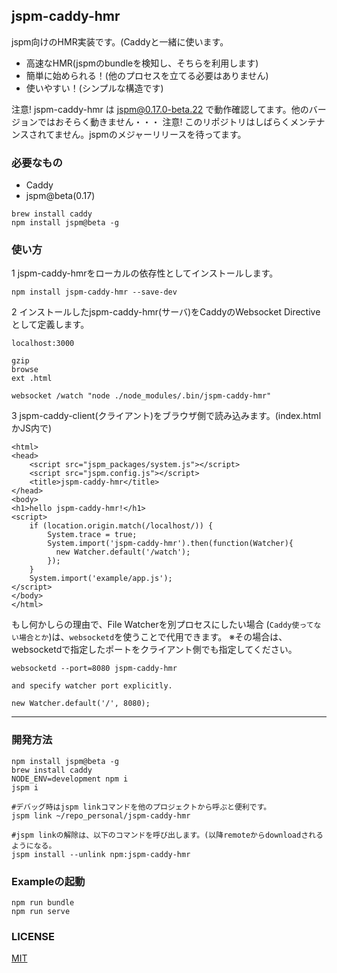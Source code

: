 ## jspm-caddy-hmr
jspm向けのHMR実装です。(Caddyと一緒に使います。
- 高速なHMR(jspmのbundleを検知し、そちらを利用します)
- 簡単に始められる！(他のプロセスを立てる必要はありません)
- 使いやすい！(シンプルな構造です)

注意! jspm-caddy-hmr は jspm@0.17.0-beta.22 で動作確認してます。他のバージョンではおそらく動きません・・・
注意! このリポジトリはしばらくメンテナンスされてません。jspmのメジャーリリースを待ってます。

### 必要なもの
- Caddy
- jspm@beta(0.17)

```
brew install caddy
npm install jspm@beta -g
```

### 使い方
1 jspm-caddy-hmrをローカルの依存性としてインストールします。
```
npm install jspm-caddy-hmr --save-dev
```

2 インストールしたjspm-caddy-hmr(サーバ)をCaddyのWebsocket Directiveとして定義します。

```
localhost:3000

gzip
browse
ext .html

websocket /watch "node ./node_modules/.bin/jspm-caddy-hmr"
```

3 jspm-caddy-client(クライアント)をブラウザ側で読み込みます。(index.htmlかJS内で)

```
<html>
<head>
    <script src="jspm_packages/system.js"></script>
    <script src="jspm.config.js"></script>
    <title>jspm-caddy-hmr</title>
</head>
<body>
<h1>hello jspm-caddy-hmr!</h1>
<script>
    if (location.origin.match(/localhost/)) {
        System.trace = true;
        System.import('jspm-caddy-hmr').then(function(Watcher){
          new Watcher.default('/watch');
        });
    }
    System.import('example/app.js');
</script>
</body>
</html>
```

もし何かしらの理由で、File Watcherを別プロセスにしたい場合
(`Caddy使ってない場合とか`)は、`websocketd`を使うことで代用できます。
※その場合は、websocketdで指定したポートをクライアント側でも指定してください。
```
websocketd --port=8080 jspm-caddy-hmr

and specify watcher port explicitly.

new Watcher.default('/', 8080);
```

---

### 開発方法
```
npm install jspm@beta -g
brew install caddy
NODE_ENV=development npm i
jspm i

#デバッグ時はjspm linkコマンドを他のプロジェクトから呼ぶと便利です。
jspm link ~/repo_personal/jspm-caddy-hmr

#jspm linkの解除は、以下のコマンドを呼び出します。(以降remoteからdownloadされるようになる。
jspm install --unlink npm:jspm-caddy-hmr
```

### Exampleの起動
```
npm run bundle
npm run serve
```

### LICENSE
[MIT](https://opensource.org/licenses/MIT)
